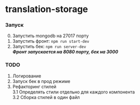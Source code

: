 # translation-storage

### Запуск
0. Запустить  mongodb на 27017 порту
1. Запустить фронт:  `npm run start-dev`  
2. Запустить бек: `npm run server-dev`  
***Фронт запускается на 8080 порту, бек на 3000***

### TODO
1. Логирование
2. Запуск бек в прод режиме
3. Рефакторинг стилей  
3.1 Определять стили отдельно для каждого компонента  
3.2 Сборка стилей в один файл

